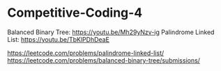 # Competitive-Coding-4
Balanced Binary Tree: https://youtu.be/Mh29yNzv-ig
Palindrome Linked List: https://youtu.be/TbKlPDhDeaE


https://leetcode.com/problems/palindrome-linked-list/
https://leetcode.com/problems/balanced-binary-tree/submissions/

